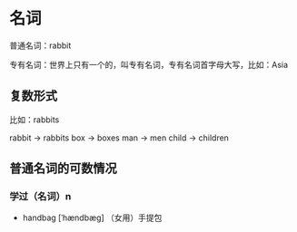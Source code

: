 # 名词

普通名词：rabbit

专有名词：世界上只有一个的，叫专有名词，专有名词首字母大写，比如：Asia


## 复数形式

比如：rabbits

rabbit -> rabbits
box -> boxes
man -> men
child -> children

## 普通名词的可数情况


### 学过（名词）n

- handbag [ˈhændbæɡ] （女用）手提包